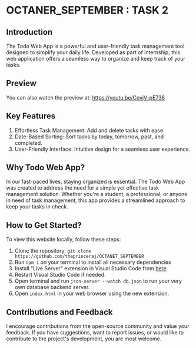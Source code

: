 # OCTANER_SEPTEMBER : TASK 2

## Introduction
The Todo Web App is a powerful and user-friendly task management tool designed to simplify your daily life. Developed as part of internship, this web application offers a seamless way to organize and keep track of your tasks.

## Preview


You can also watch the preview at: https://youtu.be/CovjV-pE738

## Key Features
1. Effortless Task Management: Add and delete tasks with ease.
2. Date-Based Sorting: Sort tasks by today, tomorrow, past, and completed.
3. User-Friendly Interface: Intuitive design for a seamless user experience.

## Why Todo Web App?
In our fast-paced lives, staying organized is essential. The Todo Web App was created to address the need for a simple yet effective task management solution. Whether you're a student, a professional, or anyone in need of task management, this app provides a streamlined approach to keep your tasks in check.

## How to Get Started?
To view this website locally, follow these steps:
1. Clone the repository: `git clone https://github.com/theprinceraj/OCTANET_SEPTEMBER`
2. Run `npm i` on your terminal to install all necessary dependencies
3. Install "Live Server" extension in Visual Studio Code from [here](https://marketplace.visualstudio.com/items?itemName=ritwickdey.LiveServer)
4. Restart Visual Studio Code if needed.
5. Open terminal and run `json-server --watch db.json` to run your very own database backend server.
6. Open `index.html` in your web browser using the new extension.

## Contributions and Feedback
I encourage contributions from the open-source community and value your feedback. If you have suggestions, want to report issues, or would like to contribute to the project's development, you are most welcome.
